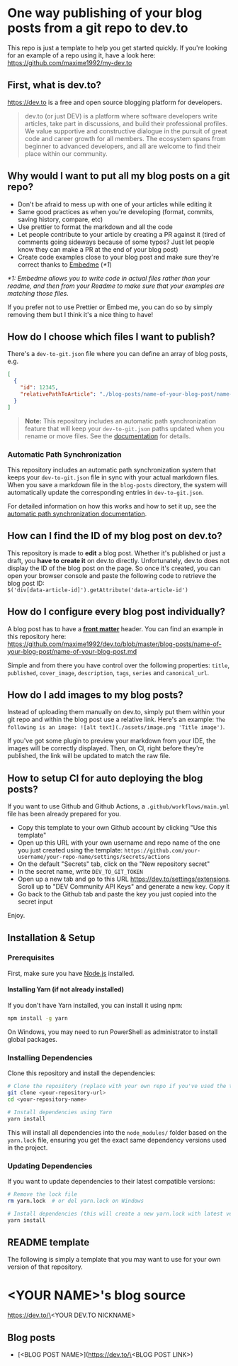 # One way publishing of your blog posts from a git repo to dev.to

This repo is just a template to help you get started quickly. If you're looking for an example of a repo using it, have a look here: https://github.com/maxime1992/my-dev.to

## First, what is dev.to?

https://dev.to is a free and open source blogging platform for developers.

> dev.to (or just DEV) is a platform where software developers write articles, take part in discussions, and build their professional profiles. We value supportive and constructive dialogue in the pursuit of great code and career growth for all members. The ecosystem spans from beginner to advanced developers, and all are welcome to find their place within our community.

## Why would I want to put all my blog posts on a git repo?

- Don't be afraid to mess up with one of your articles while editing it
- Same good practices as when you're developing (format, commits, saving history, compare, etc)
- Use prettier to format the markdown and all the code
- Let people contribute to your article by creating a PR against it (tired of comments going sideways because of some typos? Just let people know they can make a PR at the end of your blog post)
- Create code examples close to your blog post and make sure they're correct thanks to [Embedme](https://github.com/zakhenry/embedme) (_\*1_)

_\*1: Embedme allows you to write code in actual files rather than your readme, and then from your Readme to make sure that your examples are matching those files._

If you prefer not to use Prettier or Embed me, you can do so by simply removing them but I think it's a nice thing to have!

## How do I choose which files I want to publish?

There's a `dev-to-git.json` file where you can define an array of blog posts, e.g.

```json
[
  {
    "id": 12345,
    "relativePathToArticle": "./blog-posts/name-of-your-blog-post/name-of-your-blog-post.md"
  }
]
```

> **Note:** This repository includes an automatic path synchronization feature that will keep your `dev-to-git.json` paths updated when you rename or move files. See the [documentation](docs/update-dev-to-git-json-upon-save.md) for details.

### Automatic Path Synchronization

This repository includes an automatic path synchronization system that keeps your `dev-to-git.json` file in sync with your actual markdown files. When you save a markdown file in the `blog-posts` directory, the system will automatically update the corresponding entries in `dev-to-git.json`.

For detailed information on how this works and how to set it up, see the [automatic path synchronization documentation](docs/update-dev-to-git-json-upon-save.md).


## How can I find the ID of my blog post on dev.to?

This repository is made to **edit** a blog post. Whether it's published or just a draft, you **have to create it** on dev.to directly. Unfortunately, dev.to does not display the ID of the blog post on the page. So once it's created, you can open your browser console and paste the following code to retrieve the blog post ID:  
`$('div[data-article-id]').getAttribute('data-article-id')`

## How do I configure every blog post individually?

A blog post has to have a [**front matter**](https://dev.to/p/editor_guide) header. You can find an example in this repository here: https://github.com/maxime1992/dev.to/blob/master/blog-posts/name-of-your-blog-post/name-of-your-blog-post.md

Simple and from there you have control over the following properties: `title`, `published`, `cover_image`, `description`, `tags`, `series` and `canonical_url`.

## How do I add images to my blog posts?

Instead of uploading them manually on dev.to, simply put them within your git repo and within the blog post use a relative link. Here's an example: `The following is an image: ![alt text](./assets/image.png 'Title image')`.

If you've got some plugin to preview your markdown from your IDE, the images will be correctly displayed. Then, on CI, right before they're published, the link will be updated to match the raw file.

## How to setup CI for auto deploying the blog posts?

If you want to use Github and Github Actions, a `.github/workflows/main.yml` file has been already prepared for you.

- Copy this template to your own Github account by clicking "Use this template"
- Open up this URL with your own username and repo name of the one you just created using the template: `https://github.com/your-username/your-repo-name/settings/secrets/actions`
- On the default "Secrets" tab, click on the "New repository secret"
- In the secret name, write `DEV_TO_GIT_TOKEN`
- Open up a new tab and go to this URL https://dev.to/settings/extensions. Scroll up to "DEV Community API Keys" and generate a new key. Copy it
- Go back to the Github tab and paste the key you just copied into the secret input

Enjoy.

## Installation & Setup

### Prerequisites

First, make sure you have [Node.js](https://nodejs.org/) installed.

#### Installing Yarn (if not already installed)
If you don't have Yarn installed, you can install it using npm:

```bash
npm install -g yarn
```

On Windows, you may need to run PowerShell as administrator to install global packages.

### Installing Dependencies

Clone this repository and install the dependencies:

```bash
# Clone the repository (replace with your own repo if you've used the template)
git clone <your-repository-url>
cd <your-repository-name>

# Install dependencies using Yarn
yarn install
```

This will install all dependencies into the `node_modules/` folder based on the `yarn.lock` file, ensuring you get the exact same dependency versions used in the project.

### Updating Dependencies

If you want to update dependencies to their latest compatible versions:

```bash
# Remove the lock file
rm yarn.lock  # or del yarn.lock on Windows

# Install dependencies (this will create a new yarn.lock with latest versions)
yarn install
```

## README template

The following is simply a template that you may want to use for your own version of that repository.

# \<YOUR NAME\>'s blog source

https://dev.to/\<YOUR DEV.TO NICKNAME\>

## Blog posts

- [\<BLOG POST NAME\>](https://dev.to/\<BLOG POST LINK\>)
